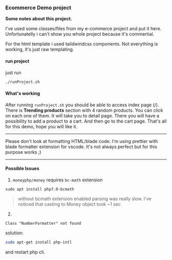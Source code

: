 ### Ecommerce Demo project



**Some notes about this project.**

I've used some classes/files from my e-commerce project and put it here. Unfortunatelly i can't show you whole project because it's commertial.


For the html template i used taildwindcss components. Not everything is working, it's just raw templating.

#### run project

just run

```bash
./runProject.sh
```


#### What's working
After running `runProject.sh` you should be able to access index page (/). There is **Trending products** section with 4 random products. You can click on each one of them. It will take you to detail page.
There you will have a possibility to add a product to a cart.
And then go to the cart page.
That's all for this demo, hope you will like it.


_____
Please don't look at formatting HTML/blade code. I'm using prettier with blade formatter extension for vscode. It's not always perfect but for this purpose works ;)
_____

#### Possible Issues

1. `moneyphp/money` requires `bc-math` extension

`sudo apt install php7.0-bcmath`

> without bcmath extension enabled parsing was really slow. I've noticed that casting to Money object took ~1 sec

2. 
`Class "NumberFormatter" not found`

solution: 

```bash
sudo apt-get install php-intl
```

and restart php cli.